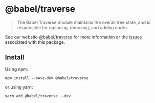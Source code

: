 # @babel/traverse

> The Babel Traverse module maintains the overall tree state, and is responsible for replacing, removing, and adding nodes

See our website [@babel/traverse](https://babeljs.io/docs/en/babel-traverse) for more information or the [issues](https://github.com/babel/babel/issues?utf8=%E2%9C%93\&q=is%3Aissue+label%3A%22pkg%3A%20traverse%22+is%3Aopen) associated with this package.

## Install

Using npm:

```
npm install --save-dev @babel/traverse
```

or using yarn:

```
yarn add @babel/traverse --dev
```
